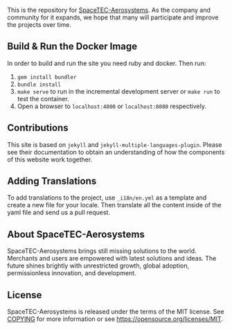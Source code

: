 This is the repository for [SpaceTEC-Aerosystems](https://spacetec-aerosystems.mynetec.com). As the company and community for it expands, we hope that many will participate and improve the projects over time.

Build & Run the Docker Image
----------------------------

In order to build and run the site you need ruby and docker. Then run:

1. `gem install bundler`
2. `bundle install`
3. `make serve` to run in the incremental development server or `make run` to test the container.
4. Open a browser to `localhost:4000` or `localhost:8080` respectively.

Contributions
-------------

This site is based on `jekyll` and `jekyll-multiple-languages-plugin`.
Please see their documentation to obtain an understanding of how the components of this website work together.

Adding Translations
-------------------

To add translations to the project, use `_i18n/en.yml` as a template and create a new file for your locale. Then translate all the content inside of the yaml file and send us a pull request.

About SpaceTEC-Aerosystems
--------------------------

SpaceTEC-Aerosystems brings still missing solutions to the world.  Merchants and users are empowered with latest solutions and ideas. The future shines brightly with unrestricted growth, global adoption, permissionless innovation, and development.

License
-------

SpaceTEC-Aerosystems is released under the terms of the MIT license. See [COPYING](COPYING) for more
information or see https://opensource.org/licenses/MIT.

